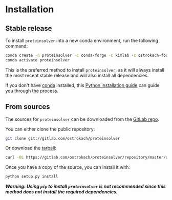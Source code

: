 # Installation

## Stable release

To install `proteinsolver` into a new conda environment, run the following command:

```bash
conda create -n proteinsolver -c conda-forge -c kimlab -c ostrokach-forge proteinsolver
conda activate proteinsolver
```

This is the preferred method to install `proteinsolver`, as it will always install the most recent stable release and will also install all dependencies.

If you don't have [conda] installed, this [Python installation guide] can guide
you through the process.

[conda]: https://conda.io
[Python installation guide]: https://conda.io/docs/user-guide/install/index.html

## From sources

The sources for `proteinsolver` can be downloaded from the [GitLab repo].

You can either clone the public repository:

```bash
git clone git://gitlab.com/ostrokach/proteinsolver
```

Or download the [tarball]:

```bash
curl -OL https://gitlab.com/ostrokach/proteinsolver/repository/master/archive.tar
```

Once you have a copy of the source, you can install it with:

```bash
python setup.py install
```

***Warning: Using `pip` to install `proteinsolver` is not recommended since this method does not install the required dependencies.***

[GitLab repo]: https://gitlab.com/ostrokach/proteinsolver
[tarball]: https://gitlab.com/ostrokach/proteinsolver/repository/master/archive.tar
